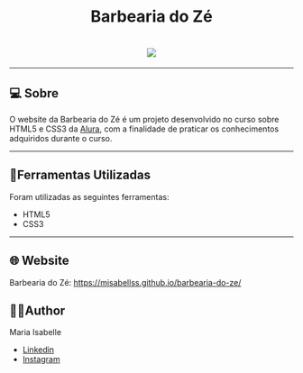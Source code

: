 <h1 align="center">
    <p>Barbearia do Zé</p>
</h1>


<h1 align="center">
    <img src="https://ik.imagekit.io/misabellss/barbearia-do-ze_w4Dts0h3F.png?ik-sdk-version=javascript-1.4.3&updatedAt=1645055005882">
</h1>

---

## 💻 Sobre

O website da Barbearia do Zé é um projeto desenvolvido no curso sobre HTML5 e CSS3 da [Alura](https://www.alura.com.br/), com a finalidade de praticar os conhecimentos adquiridos durante o curso.

---

## 📂Ferramentas Utilizadas

Foram utilizadas as seguintes ferramentas:

- HTML5
- CSS3 
---

## 🌐 Website
Barbearia do Zé: https://misabellss.github.io/barbearia-do-ze/

## 👩‍💻Author

Maria Isabelle

- [Linkedin](https://www.linkedin.com/in/maria-silveira-171b3919b/)
- [Instagram](https://www.instagram.com/misabellss/)
